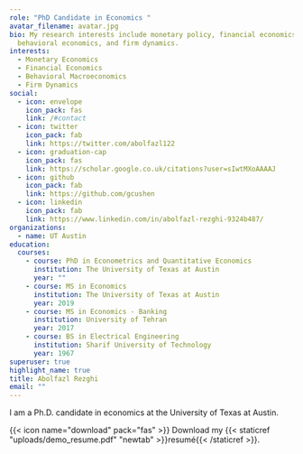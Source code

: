 ```yaml
---
role: "PhD Candidate in Economics "
avatar_filename: avatar.jpg
bio: My research interests include monetary policy, financial economics,
  behavioral economics, and firm dynamics.
interests:
  - Monetary Economics
  - Financial Economics
  - Behavioral Macroeconomics
  - Firm Dynamics
social:
  - icon: envelope
    icon_pack: fas
    link: /#contact
  - icon: twitter
    icon_pack: fab
    link: https://twitter.com/abolfazl122
  - icon: graduation-cap
    icon_pack: fas
    link: https://scholar.google.co.uk/citations?user=sIwtMXoAAAAJ
  - icon: github
    icon_pack: fab
    link: https://github.com/gcushen
  - icon: linkedin
    icon_pack: fab
    link: https://www.linkedin.com/in/abolfazl-rezghi-9324b487/
organizations:
  - name: UT Austin
education:
  courses:
    - course: PhD in Econometrics and Quantitative Economics
      institution: The University of Texas at Austin
      year: ""
    - course: MS in Economics
      institution: The University of Texas at Austin
      year: 2019
    - course: MS in Economics - Banking
      institution: University of Tehran
      year: 2017
    - course: BS in Electrical Engineering
      institution: Sharif University of Technology
      year: 1967
superuser: true
highlight_name: true
title: Abolfazl Rezghi
email: ""
---
```

I am a Ph.D. candidate in economics at the University of Texas at Austin.

{{< icon name="download" pack="fas" >}} Download my {{< staticref "uploads/demo_resume.pdf" "newtab" >}}resumé{{< /staticref >}}.